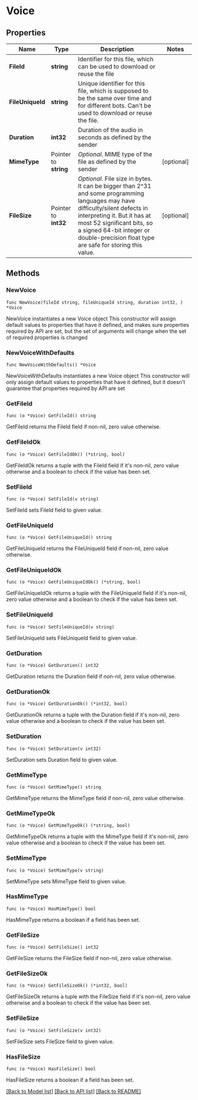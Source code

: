 # Voice

## Properties

Name | Type | Description | Notes
------------ | ------------- | ------------- | -------------
**FileId** | **string** | Identifier for this file, which can be used to download or reuse the file | 
**FileUniqueId** | **string** | Unique identifier for this file, which is supposed to be the same over time and for different bots. Can&#39;t be used to download or reuse the file. | 
**Duration** | **int32** | Duration of the audio in seconds as defined by the sender | 
**MimeType** | Pointer to **string** | *Optional*. MIME type of the file as defined by the sender | [optional] 
**FileSize** | Pointer to **int32** | *Optional*. File size in bytes. It can be bigger than 2^31 and some programming languages may have difficulty/silent defects in interpreting it. But it has at most 52 significant bits, so a signed 64-bit integer or double-precision float type are safe for storing this value. | [optional] 

## Methods

### NewVoice

`func NewVoice(fileId string, fileUniqueId string, duration int32, ) *Voice`

NewVoice instantiates a new Voice object
This constructor will assign default values to properties that have it defined,
and makes sure properties required by API are set, but the set of arguments
will change when the set of required properties is changed

### NewVoiceWithDefaults

`func NewVoiceWithDefaults() *Voice`

NewVoiceWithDefaults instantiates a new Voice object
This constructor will only assign default values to properties that have it defined,
but it doesn't guarantee that properties required by API are set

### GetFileId

`func (o *Voice) GetFileId() string`

GetFileId returns the FileId field if non-nil, zero value otherwise.

### GetFileIdOk

`func (o *Voice) GetFileIdOk() (*string, bool)`

GetFileIdOk returns a tuple with the FileId field if it's non-nil, zero value otherwise
and a boolean to check if the value has been set.

### SetFileId

`func (o *Voice) SetFileId(v string)`

SetFileId sets FileId field to given value.


### GetFileUniqueId

`func (o *Voice) GetFileUniqueId() string`

GetFileUniqueId returns the FileUniqueId field if non-nil, zero value otherwise.

### GetFileUniqueIdOk

`func (o *Voice) GetFileUniqueIdOk() (*string, bool)`

GetFileUniqueIdOk returns a tuple with the FileUniqueId field if it's non-nil, zero value otherwise
and a boolean to check if the value has been set.

### SetFileUniqueId

`func (o *Voice) SetFileUniqueId(v string)`

SetFileUniqueId sets FileUniqueId field to given value.


### GetDuration

`func (o *Voice) GetDuration() int32`

GetDuration returns the Duration field if non-nil, zero value otherwise.

### GetDurationOk

`func (o *Voice) GetDurationOk() (*int32, bool)`

GetDurationOk returns a tuple with the Duration field if it's non-nil, zero value otherwise
and a boolean to check if the value has been set.

### SetDuration

`func (o *Voice) SetDuration(v int32)`

SetDuration sets Duration field to given value.


### GetMimeType

`func (o *Voice) GetMimeType() string`

GetMimeType returns the MimeType field if non-nil, zero value otherwise.

### GetMimeTypeOk

`func (o *Voice) GetMimeTypeOk() (*string, bool)`

GetMimeTypeOk returns a tuple with the MimeType field if it's non-nil, zero value otherwise
and a boolean to check if the value has been set.

### SetMimeType

`func (o *Voice) SetMimeType(v string)`

SetMimeType sets MimeType field to given value.

### HasMimeType

`func (o *Voice) HasMimeType() bool`

HasMimeType returns a boolean if a field has been set.

### GetFileSize

`func (o *Voice) GetFileSize() int32`

GetFileSize returns the FileSize field if non-nil, zero value otherwise.

### GetFileSizeOk

`func (o *Voice) GetFileSizeOk() (*int32, bool)`

GetFileSizeOk returns a tuple with the FileSize field if it's non-nil, zero value otherwise
and a boolean to check if the value has been set.

### SetFileSize

`func (o *Voice) SetFileSize(v int32)`

SetFileSize sets FileSize field to given value.

### HasFileSize

`func (o *Voice) HasFileSize() bool`

HasFileSize returns a boolean if a field has been set.


[[Back to Model list]](../README.md#documentation-for-models) [[Back to API list]](../README.md#documentation-for-api-endpoints) [[Back to README]](../README.md)


